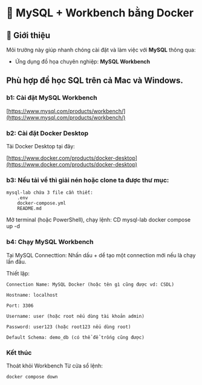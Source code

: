 # 🐬 MySQL + Workbench bằng Docker

## 📌 Giới thiệu

Môi trường này giúp nhanh chóng cài đặt và làm việc với **MySQL** thông qua:
- Ứng dụng đồ họa chuyên nghiệp: **MySQL Workbench**

Phù hợp để học SQL trên cả **Mac** và **Windows**.
---
### b1: Cài đặt MySQL Workbench
[https://www.mysql.com/products/workbench/](https://www.mysql.com/products/workbench/)

### b2: Cài đặt Docker Desktop
Tải Docker Desktop tại đây:

[https://www.docker.com/products/docker-desktop](https://www.docker.com/products/docker-desktop)

### b3: Nếu tải về thì giải nén hoặc clone ta được thư mục:
    mysql-lab chứa 3 file cần thiết:
        .env
        docker-compose.yml
        README.md
        
Mở terminal (hoặc PowerShell), chạy lệnh:
    CD mysql-lab
    docker compose up -d

### b4: Chạy MySQL Workbench
Tại MySQL Connecttion: 
Nhấn dấu + dể tạo một connection mới nếu là chạy lần đầu.

Thiết lập:
    
    Connection Name: MySQL Docker (hoặc tên gì cũng được vd: CSDL)
    
    Hostname: localhost

    Port: 3306

    Username: user (hoặc root nếu dùng tài khoản admin)

    Password: user123 (hoặc root123 nếu dùng root)

    Default Schema: demo_db (có thể để trống cũng được)

### Kết thúc
Thoát khỏi Workbench
Từ cửa sổ lệnh: 

    docker compose down

